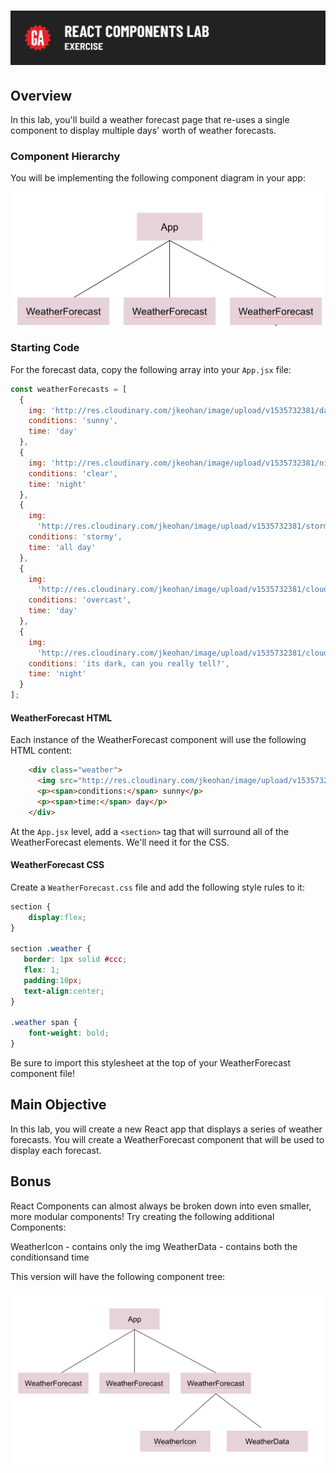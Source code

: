# ![React Components Lab - Exercise](./assets/hero.png)

## Overview

In this lab, you'll build a weather forecast page that re-uses a single component to display multiple days' worth of weather forecasts.

### Component Hierarchy

You will be implementing the following component diagram in your app:

![App component with three children components](./assets/react-weather-hierarchy.png)

### Starting Code

For the forecast data, copy the following array into your `App.jsx` file:

```js
const weatherForecasts = [
  {
    img: 'http://res.cloudinary.com/jkeohan/image/upload/v1535732381/day.svg',
    conditions: 'sunny',
    time: 'day'
  },
  {
    img: 'http://res.cloudinary.com/jkeohan/image/upload/v1535732381/night.svg',
    conditions: 'clear',
    time: 'night'
  },
  {
    img:
      'http://res.cloudinary.com/jkeohan/image/upload/v1535732381/stormy.svg',
    conditions: 'stormy',
    time: 'all day'
  },
  {
    img:
      'http://res.cloudinary.com/jkeohan/image/upload/v1535732381/cloudy-day_t7ckxp.svg',
    conditions: 'overcast',
    time: 'day'
  },
  {
    img:
      'http://res.cloudinary.com/jkeohan/image/upload/v1535732381/cloudy-night.svg',
    conditions: 'its dark, can you really tell?',
    time: 'night'
  }
];
```

#### WeatherForecast HTML

Each instance of the WeatherForecast component will use the following HTML content:

```html
    <div class="weather">
      <img src="http://res.cloudinary.com/jkeohan/image/upload/v1535732381/day.svg" alt="">
      <p><span>conditions:</span> sunny</p>
      <p><span>time:</span> day</p>
    </div>
```

At the `App.jsx` level, add a `<section>` tag that will surround all of the WeatherForecast elements. We'll need it for the CSS.

#### WeatherForecast CSS

Create a `WeatherForecast.css` file and add the following style rules to it:

```css
section {
    display:flex;
}
  
section .weather {
   border: 1px solid #ccc;
   flex: 1;
   padding:10px;
   text-align:center;
}
  
.weather span {
    font-weight: bold;
}
```

Be sure to import this stylesheet at the top of your WeatherForecast component file!

## Main Objective

In this lab, you will create a new React app that displays a series of weather forecasts. You will create a WeatherForecast component that will be used to display each forecast.

## Bonus

React Components can almost always be broken down into even smaller, more modular components! Try creating the following additional Components:

WeatherIcon - contains only the img
WeatherData - contains both the conditionsand time

This version will have the following component tree:

![App component with three generations of children components](./assets/react-bonus-weather-hierarchy.png)
